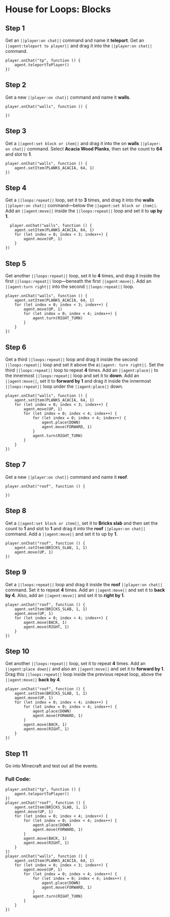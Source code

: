 ﻿# House for Loops: Blocks

## Step 1
Get an ``||player:on chat||`` command and name it **teleport**. Get an ``||agent:teleport to player||`` and drag it into the ``||player:on chat||`` command.  

```blocks
player.onChat("tp", function () { 
    agent.teleportToPlayer() 
}) 
```

## Step 2
Get a new ``||player:on chat||`` command and name it **walls**.

```blocks
player.onChat("walls", function () { 
 
}) 
```

## Step 3
Get a ``||agent:set block or item||`` and drag it into the on **walls** ``||player: on chat||`` command. Select **Acacia Wood Planks**, then set the count to **64** and slot to **1**.

```blocks
player.onChat("walls", function () { 
    agent.setItem(PLANKS_ACACIA, 64, 1) 
}) 
```

## Step 4
Get a ``||loops:repeat||`` loop, set it to **3** times, and drag it into the **walls** ``||player:on chat||`` command—below the ``||agent:set block or item||``. Add an ``||agent:move||`` inside the ``||loops:repeat||`` loop and set it to **up by 1**.

```blocks
  player.onChat("walls", function () { 
    agent.setItem(PLANKS_ACACIA, 64, 1) 
    for (let index = 0; index < 3; index++) { 
        agent.move(UP, 1) 
    } 
}) 
```

## Step 5
Get another ``||loops:repeat||`` loop, set it to **4** times, and drag it inside the first ``||loops:repeat||`` loop—beneath the first ``||agent:move||``. Add an ``||agent:turn right||`` into the second ``||loops:repeat||`` loop.

```blocks
player.onChat("walls", function () { 
    agent.setItem(PLANKS_ACACIA, 64, 1) 
    for (let index = 0; index < 3; index++) { 
        agent.move(UP, 1) 
        for (let index = 0; index < 4; index++) { 
            agent.turn(RIGHT_TURN) 
        } 
    } 
}) 
```

## Step 6
Get a third ``||loops:repeat||`` loop and drag it inside the second ``||loops:repeat||`` loop and set it above the a``||agent: turn right||``. Set the third ``||loops:repeat||`` loop to repeat **4** times. Add an ``||agent:place||`` to the innermost ``||loops:repeat||`` loop and set it to **down**. Add an ``||agent:move||``, set it to **forward by 1** and drag it inside the innermost ``||loops:repeat||`` loop under the ``||agent:place||`` down.

```blocks
player.onChat("walls", function () { 
    agent.setItem(PLANKS_ACACIA, 64, 1) 
    for (let index = 0; index < 3; index++) { 
        agent.move(UP, 1) 
        for (let index = 0; index < 4; index++) { 
            for (let index = 0; index < 4; index++) { 
                agent.place(DOWN) 
                agent.move(FORWARD, 1) 
            } 
            agent.turn(RIGHT_TURN) 
        } 
    } 
}) 
```

## Step 7
Get a new ``||player:on chat||`` command and name it **roof**.   

```blocks
player.onChat("roof", function () { 
 
}) 
```

## Step 8
Get a ``||agent:set block or item||``, set it to **Bricks slab** and then set the count to **1** and slot to **1** and drag it into the **roof** ``||player:on chat||`` command. Add a ``||agent:move||`` and set it to up by **1**.

```blocks
player.onChat("roof", function () { 
    agent.setItem(BRICKS_SLAB, 1, 1) 
    agent.move(UP, 1) 
}) 
```

## Step 9
Get a ``||loops:repeat||`` loop and drag it inside the **roof** ``||player:on chat||`` command. Set it to repeat **4** times. Add an ``||agent:move||`` and set it to **back by 4**. Also, add an ``||agent:move||`` and set it to **right by 1**.  
	
```blocks
player.onChat("roof", function () { 
    agent.setItem(BRICKS_SLAB, 1, 1) 
    agent.move(UP, 1) 
    for (let index = 0; index < 4; index++) { 
        agent.move(BACK, 1) 
        agent.move(RIGHT, 1) 
    } 
}) 
```

## Step 10
Get another ``||loops:repeat||`` loop, set it to repeat **4** times. Add an ``||agent:place down||`` and also an ``||agent:move||`` and set it to **forward by 1**. Drag this ``||loops:repeat||`` loop inside the previous repeat loop, above the ``||agent:move||`` **back by 4**.

```blocks
player.onChat("roof", function () { 
    agent.setItem(BRICKS_SLAB, 1, 1) 
    agent.move(UP, 1) 
    for (let index = 0; index < 4; index++) { 
        for (let index = 0; index < 4; index++) { 
            agent.place(DOWN) 
            agent.move(FORWARD, 1) 
        } 
        agent.move(BACK, 1) 
        agent.move(RIGHT, 1) 
    } 
}) 
```

## Step 11
Go into Minecraft and test out all the events.

### Full Code: 

```blocks
player.onChat("tp", function () { 
    agent.teleportToPlayer() 
}) 
player.onChat("roof", function () { 
    agent.setItem(BRICKS_SLAB, 1, 1) 
    agent.move(UP, 1) 
    for (let index = 0; index < 4; index++) { 
        for (let index = 0; index < 4; index++) { 
            agent.place(DOWN) 
            agent.move(FORWARD, 1) 
        } 
        agent.move(BACK, 1) 
        agent.move(RIGHT, 1) 
    } 
}) 
player.onChat("walls", function () { 
    agent.setItem(PLANKS_ACACIA, 64, 1) 
    for (let index = 0; index < 3; index++) { 
        agent.move(UP, 1) 
        for (let index = 0; index < 4; index++) { 
            for (let index = 0; index < 4; index++) { 
                agent.place(DOWN) 
                agent.move(FORWARD, 1) 
            } 
            agent.turn(RIGHT_TURN) 
        } 
    } 
}) 
```

